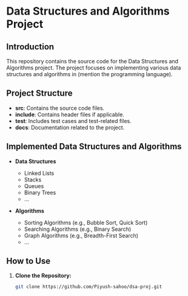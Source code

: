 # Data Structures and Algorithms Project

## Introduction

This repository contains the source code for the Data Structures and Algorithms project. The project focuses on implementing various data structures and algorithms in (mention the programming language).

## Project Structure

- **src**: Contains the source code files.
- **include**: Contains header files if applicable.
- **test**: Includes test cases and test-related files.
- **docs**: Documentation related to the project.

## Implemented Data Structures and Algorithms

- **Data Structures**
  - Linked Lists
  - Stacks
  - Queues
  - Binary Trees
  - ...

- **Algorithms**
  - Sorting Algorithms (e.g., Bubble Sort, Quick Sort)
  - Searching Algorithms (e.g., Binary Search)
  - Graph Algorithms (e.g., Breadth-First Search)
  - ...

## How to Use

1. **Clone the Repository:**
   ```bash
   git clone https://github.com/Piyush-sahoo/dsa-proj.git
